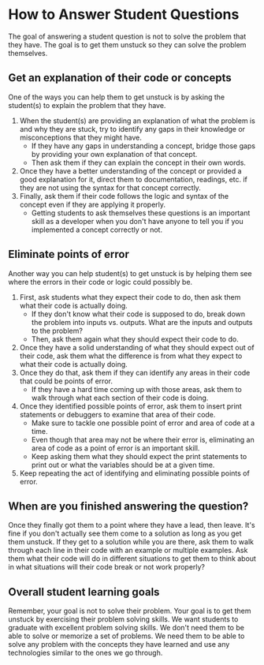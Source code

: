 # How to Answer Student Questions

The goal of answering a student question is not to solve the problem that they
have. The goal is to get them unstuck so they can solve the problem themselves.

## Get an explanation of their code or concepts

One of the ways you can help them to get unstuck is by asking the student(s) to
explain the problem that they have.

1. When the student(s) are providing an explanation of what the problem is and
   why they are stuck, try to identify any gaps in their knowledge or
   misconceptions that they might have.
   - If they have any gaps in understanding a concept, bridge those gaps by
     providing your own explanation of that concept.
   - Then ask them if they can explain the concept in their own words.
2. Once they have a better understanding of the concept or provided a good
   explanation for it, direct them to documentation, readings, etc. if they are
   not using the syntax for that concept correctly.
3. Finally, ask them if their code follows the logic and syntax of the concept
   even if they are applying it properly.
   - Getting students to ask themselves these questions is an important skill as
     a developer when you don't have anyone to tell you if you implemented a
     concept correctly or not.

## Eliminate points of error

Another way you can help student(s) to get unstuck is by helping them see where
the errors in their code or logic could possibly be.

1. First, ask students what they expect their code to do, then ask them what
   their code is actually doing.
   - If they don't know what their code is supposed to do, break down the
     problem into inputs vs. outputs. What are the inputs and outputs to the
     problem?
   - Then, ask them again what they should expect their code to do.
2. Once they have a solid understanding of what they should expect out of their
   code, ask them what the difference is from what they expect to what their
   code is actually doing.
3. Once they do that, ask them if they can identify any areas in their code that
   could be points of error.
   - If they have a hard time coming up with those areas, ask them to walk
     through what each section of their code is doing.
4. Once they identified possible points of error, ask them to insert print
   statements or debuggers to examine that area of their code.
   - Make sure to tackle one possible point of error and area of code at a time.
   - Even though that area may not be where their error is, eliminating an
     area of code as a point of error is an important skill.
   - Keep asking them what they should expect the print statements to print out
     or what the variables should be at a given time.
5. Keep repeating the act of identifying and eliminating possible points of
   error.

## When are you finished answering the question?

Once they finally got them to a point where they have a lead, then leave. It's
fine if you don't actually see them come to a solution as long as you get them
unstuck. If they get to a solution while you are there, ask them to walk through
each line in their code with an example or multiple examples. Ask them what
their code will do in different situations to get them to think about in what
situations will their code break or not work properly?

## Overall student learning goals

Remember, your goal is not to solve their problem. Your goal is to get them
unstuck by exercising their problem solving skills. We want students to graduate
with excellent problem solving skills. We don't need them to be able to solve
or memorize a set of problems. We need them to be able to solve any problem with
the concepts they have learned and use any technologies similar to the ones we
go through.
